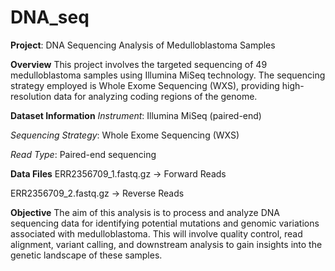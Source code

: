 # DNA_seq

**Project**: 
DNA Sequencing Analysis of Medulloblastoma Samples

**Overview**
This project involves the targeted sequencing of 49 medulloblastoma samples using Illumina MiSeq technology. The sequencing strategy employed is Whole Exome Sequencing (WXS), providing high-resolution data for analyzing coding regions of the genome.

**Dataset Information**
_Instrument_: Illumina MiSeq (paired-end)

_Sequencing Strategy_: Whole Exome Sequencing (WXS)

_Read Type_: Paired-end sequencing

**Data Files**
ERR2356709_1.fastq.gz → Forward Reads

ERR2356709_2.fastq.gz → Reverse Reads

**Objective**
The aim of this analysis is to process and analyze DNA sequencing data for identifying potential mutations and genomic variations associated with medulloblastoma. This will involve quality control, read alignment, variant calling, and downstream analysis to gain insights into the genetic landscape of these samples.
